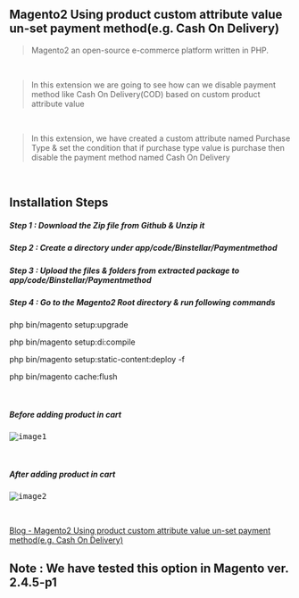 ## Magento2 Using product custom attribute value un-set payment method(e.g. Cash On Delivery)

> Magento2 an open-source e-commerce platform written in PHP.

&nbsp;
&nbsp;

> In this extension we are going to see how can we disable payment method like Cash On Delivery(COD) based on custom product attribute value 

&nbsp;
&nbsp;

> In this extension, we have created a custom attribute named Purchase Type & set the condition that if purchase type value is purchase then disable the payment method named Cash On Delivery

&nbsp;
&nbsp;


## Installation Steps

##### Step 1 : Download the Zip file from Github & Unzip it
##### Step 2 : Create a directory under app/code/Binstellar/Paymentmethod
##### Step 3 : Upload the files & folders from extracted package to app/code/Binstellar/Paymentmethod
##### Step 4 : Go to the Magento2 Root directory & run following commands

php bin/magento setup:upgrade

php bin/magento setup:di:compile

php bin/magento setup:static-content:deploy -f

php bin/magento cache:flush

&nbsp;
&nbsp;

<h5> Before adding product in cart </h5>
<kbd>

![image1](https://user-images.githubusercontent.com/123800304/218933031-cab5e382-0f41-457c-9d7b-b982cb359d38.png)


</kbd>

&nbsp;
&nbsp;

<h5> After adding product in cart </h5>
<kbd>

![image2](https://user-images.githubusercontent.com/123800304/218933050-8d23f703-367b-4a07-968a-385e4049fcc4.png)


</kbd>

&nbsp;
&nbsp;

<a href="https://docs.google.com/document/d/1m4gsgxFOxCU2Rgd55Cqo6OR7M897WYGegM8kxaGzAJw/edit?usp=sharing" target="_blank">Blog - Magento2 Using product custom attribute value un-set payment method(e.g. Cash On Delivery)</a>
## Note : We have tested this option in Magento ver. 2.4.5-p1
